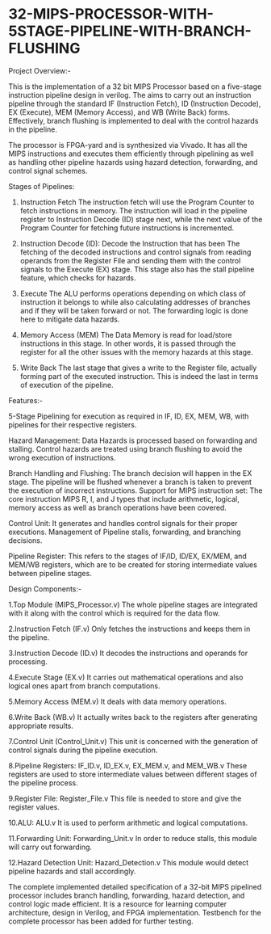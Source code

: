 # 32-MIPS-PROCESSOR-WITH-5STAGE-PIPELINE-WITH-BRANCH-FLUSHING

Project Overview:-

This is the implementation of a 32 bit MIPS Processor based on a five-stage instruction pipeline design in verilog. The aims to carry out an instruction pipeline through the standard IF (Instruction Fetch), ID (Instruction Decode), EX (Execute), MEM (Memory Access), and WB (Write Back) forms. Effectively, branch flushing is implemented to deal with the control hazards in the pipeline. 

The processor is FPGA-yard and is synthesized via Vivado. It has all the MIPS instructions and executes them efficiently through pipelining as well as handling other pipeline hazards using hazard detection, forwarding, and control signal schemes. 

Stages of Pipelines: 
1. Instruction Fetch
The instruction fetch will use the Program Counter to fetch instructions in memory. The instruction will load in the pipeline register to Instruction Decode (ID) stage next, while the next value of the Program Counter for fetching future instructions is incremented.

2. Instruction Decode (ID): Decode the Instruction that has been
The fetching of the decoded instructions and control signals from reading operands from the Register File and sending them with the control signals to the Execute (EX) stage. This stage also has the stall pipeline feature, which checks for hazards.

3. Execute
The ALU performs operations depending on which class of instruction it belongs to while also calculating addresses of branches and if they will be taken forward or not. The forwarding logic is done here to mitigate data hazards.

5. Memory Access (MEM)
The Data Memory is read for load/store instructions in this stage. In other words, it is passed through the register for all the other issues with the memory hazards at this stage.

7. Write Back
The last stage that gives a write to the Register file, actually forming part of the executed instruction. This is indeed the last in terms of execution of the pipeline.

Features:-

5-Stage Pipelining for execution as required in IF, ID, EX, MEM, WB, with pipelines for their respective registers.

Hazard Management:
Data Hazards is processed based on forwarding and stalling.
Control hazards are treated using branch flushing to avoid the wrong execution of instructions.

Branch Handling and Flushing:
The branch decision will happen in the EX stage.
The pipeline will be flushed whenever a branch is taken to prevent the execution of incorrect instructions.
Support for MIPS instruction set:
The core instruction MIPS R, I, and J types that include arithmetic, logical, memory access as well as branch operations have been covered.

Control Unit:
It generates and handles control signals for their proper executions.
Management of Pipeline stalls, forwarding, and branching decisions.

Pipeline Register:
This refers to the stages of IF/ID, ID/EX, EX/MEM, and MEM/WB registers, which are to be created for storing intermediate values between pipeline stages. 

Design Components:-

1.Top Module (MIPS_Processor.v)
The whole pipeline stages are integrated with it along with the control which is required for the data flow.

2.Instruction Fetch (IF.v)
Only fetches the instructions and keeps them in the pipeline.

3.Instruction Decode (ID.v)
It decodes the instructions and operands for processing.

4.Execute Stage (EX.v)
It carries out mathematical operations and also logical ones apart from branch computations.

5.Memory Access (MEM.v)
It deals with data memory operations.

6.Write Back (WB.v)
It actually writes back to the registers after generating appropriate results.

7.Control Unit (Control_Unit.v)
This unit is concerned with the generation of control signals during the pipeline execution. 

8.Pipeline Registers: IF_ID.v, ID_EX.v, EX_MEM.v, and MEM_WB.v 
These registers are used to store intermediate values between different stages of the pipeline process.

9.Register File: Register_File.v 
This file is needed to store and give the register values.

10.ALU: ALU.v 
It is used to perform arithmetic and logical computations.

11.Forwarding Unit: Forwarding_Unit.v 
In order to reduce stalls, this module will carry out forwarding.

12.Hazard Detection Unit: Hazard_Detection.v 
This module would detect pipeline hazards and stall accordingly.

The complete implemented detailed specification of a 32-bit MIPS pipelined processor includes branch handling, forwarding, hazard detection, and control logic made efficient. It is a resource for learning computer architecture, design in Verilog, and FPGA implementation. Testbench for the complete processor has been added for further testing.

